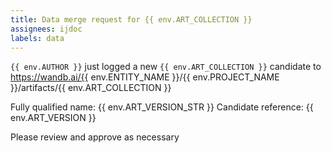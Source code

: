 ```yaml
---
title: Data merge request for {{ env.ART_COLLECTION }}
assignees: ijdoc
labels: data
---
```

`{{ env.AUTHOR }}` just logged a new `{{ env.ART_COLLECTION }}` candidate to https://wandb.ai/{{ env.ENTITY_NAME }}/{{ env.PROJECT_NAME }}/artifacts/{{ env.ART_COLLECTION }}

Fully qualified name: {{ env.ART_VERSION_STR }}
Candidate reference: {{ env.ART_VERSION }}

Please review and approve as necessary
